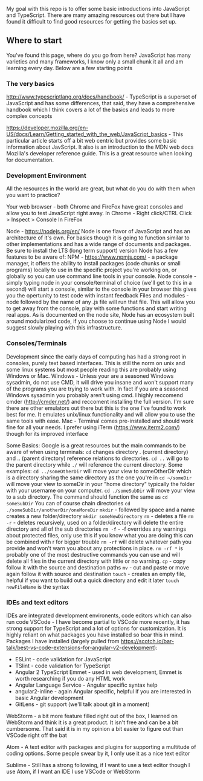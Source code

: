 My goal with this repo is to offer some basic introductions into JavaScript and TypeScript. There are many amazing resources out there but I have found it difficult to find good resources for getting the basics set up.

## Where to start
You've found this page, where do you go from here? JavaScript has many varieties and many frameworks, I know only a small chunk it all and am learning every day. Below are a few starting points

### The very basics
http://www.typescriptlang.org/docs/handbook/ - TypeScript is a superset of JavaScript and has some differences, that said, they have a comprehensive handbook which I think covers a lot of the basics and leads to more complex concepts

https://developer.mozilla.org/en-US/docs/Learn/Getting_started_with_the_web/JavaScript_basics - This particular article starts off a bit web centric but provides some basic information about JavScript. It also is an introduction to the MDN web docs Mozilla's developer reference guide. This is a great resource when looking for documentation.

### Development Environment
All the resources in the world are great, but what do you do with them when you want to practice?

Your web browser - both Chrome and FireFox have great consoles and allow you to test JavaScript right away.
  In Chrome - Right click/CTRL Click > Inspect > Console
  In FireFox

Node - https://nodejs.org/en/
Node is one flavor of JavaScript and has an architecture of it's own. For basics though it is going to function similar to other implementations and has a wide range of documents and packages. Be sure to install the LTS (long term support) version
  Node has a few features to be aware of:
      NPM - https://www.npmjs.com/ - a package manager, it offers the ability to install packages (code chunks or small programs) locally to use in the specific project you're working on, or globally so you can use command line tools in your console.
      Node console - simply typing node in your console/terminal of choice (we'll get to this in a second) will start a console, similar to the console in your browser this gives you the opertunity to test code with instant feedback
      Files and modules - node followed by the name of any .js file will run that file. This will allow you to get away from the console, play with some functions and start writing real apps. As is documented on the node site, Node has an ecosystem built around modularized code, if you choose to continue using Node I would suggest slowly playing with this infrastructure.
      
### Consoles/Terminals
Development since the early days of computing has had a strong root in consoles, purely text based interfaces. This is still the norm on unix and some linux systems but most people reading this are probably using Windows or Mac.
  Windows - Unless your are a seasoned Windows sysadmin, do not use CMD, it will drive you insane and won't support many of the programs you are trying to work with. In fact if you are a seasoned Windows sysadmin you probably aren't using cmd. I highly reccomend cmder (http://cmder.net/) and reccoment installing the full version. I'm sure there are other emulators out there but this is the one I've found to work best for me. It emulates unix/linux functionality and will allow you to use the same tools with ease.
  Mac - Terminal comes pre-installed and should work fine for all your needs. I prefer using iTerm (https://www.iterm2.com/) though for its improved interface
  
Some Basics:
Google is a great resources but the main commands to be aware of when using terminals:
  `cd` changes directory . (current directory) and .. (parent directory) reference relations to directories. `cd ..` will go to the parent directory while `./` will reference the current directory. Some examples:
    `cd ../someOtherDir` will move your view to someOtherDir which is a directory sharing the same directory as the one you're in
    `cd ~/someDir` will move your view to someDir in your "home directory" typically the folder with your username on your computer.
    `cd ./someSubDir` will move your view to a sub directory. The command should function the same as `cd someSubDir`
    You can of course chain directories `cd ./someSubDir/anotherDir/oneMoreDir`
  `mkdir` - followed by space and a name creates a new folder/directory `mkdir someNewDirectory`
  `rm` - deletes a file
    `rm -r` - deletes recursively, used on a folder/directory will delete the entire directory and all of the sub directories
    `rm -f` - -f overrides any warnings about protected files, only use this if you know what you are doing this can be combined with r for bigger trouble `rm -rf` will delete whatever path you provide and won't warn you about any protections in place. `rm -rf *` is probably one of the most destructive commands you can use and will delete all files in the current directory with little or no warning.
  `cp` - copy follow it with the source and destination paths
  `mv` - cut and paste or move again follow it with source and destination
  `touch` - creates an empty file, helpful if you want to build out a quick directory and edit it later `touch newFileName` is the syntax

### IDEs and text editors
IDEs are integrated development environents, code editors which can also run code
VSCode - I have become partial to VSCode more recently, it has strong support for TypeScript and a lot of options for customization. It is highly reliant on what packages you have installed so bear this in mind. Packages I have installed (largely pulled from https://scotch.io/bar-talk/best-vs-code-extensions-for-angular-v2-development):
* ESLint - code validation for JavaScript
* TSlint - code validation for TypeScript
* Angular 2 TypeScript Emmet - used in web development, Emmet is worth researching if you do any HTML work
* Angular Language Service - Angular specific syntax help
* angular2-inline - again Angular specific, helpful if you are interested in basic Angular development
* GitLens - git support (we'll talk about git in a moment)

WebStorm - a bit more feature filled right out of the box, I learned on WebStorm and think it is a great product. It isn't free and can be a bit cumbersome. That said it is in my opinion a bit easier to figure out than VSCode right off the bat

Atom - A text editor with packages and plugins for supporting a multitude of coding options. Some people swear by it, I only use it as a nice text editor

Sublime - Still has a strong following, if I want to use a text editor though I use Atom, if I want an IDE I use VSCode or WebStorm






  


